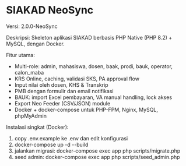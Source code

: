 # SIAKAD NeoSync
Versi: 2.0.0-NeoSync

Deskripsi: Skeleton aplikasi SIAKAD berbasis PHP Native (PHP 8.2) + MySQL, dengan Docker.

Fitur utama:
- Multi-role: admin, mahasiswa, dosen, baak, prodi, bauk, operator, calon_maba
- KRS Online, caching, validasi SKS, PA approval flow
- Input nilai oleh dosen, KHS & Transkrip
- PMB dengan formulir dan email notifikasi
- BAUK: import Excel pembayaran, VA manual handling, lock akses
- Export Neo Feeder (CSV/JSON) module
- Docker + docker-compose untuk PHP-FPM, Nginx, MySQL, phpMyAdmin

Instalasi singkat (Docker):
1. copy .env.example ke .env dan edit konfigurasi
2. docker-compose up -d --build
3. jalankan migrasi: docker-compose exec app php scripts/migrate.php
4. seed admin: docker-compose exec app php scripts/seed_admin.php
